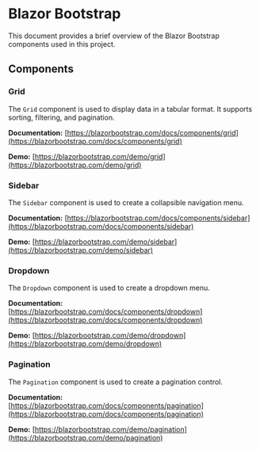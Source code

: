 # Blazor Bootstrap

This document provides a brief overview of the Blazor Bootstrap components used in this project.

## Components

### Grid

The `Grid` component is used to display data in a tabular format. It supports sorting, filtering, and pagination.

**Documentation:** [https://blazorbootstrap.com/docs/components/grid](https://blazorbootstrap.com/docs/components/grid)

**Demo:** [https://blazorbootstrap.com/demo/grid](https://blazorbootstrap.com/demo/grid)

### Sidebar

The `Sidebar` component is used to create a collapsible navigation menu.

**Documentation:** [https://blazorbootstrap.com/docs/components/sidebar](https://blazorbootstrap.com/docs/components/sidebar)

**Demo:** [https://blazorbootstrap.com/demo/sidebar](https://blazorbootstrap.com/demo/sidebar)

### Dropdown

The `Dropdown` component is used to create a dropdown menu.

**Documentation:** [https://blazorbootstrap.com/docs/components/dropdown](https://blazorbootstrap.com/docs/components/dropdown)

**Demo:** [https://blazorbootstrap.com/demo/dropdown](https://blazorbootstrap.com/demo/dropdown)

### Pagination

The `Pagination` component is used to create a pagination control.

**Documentation:** [https://blazorbootstrap.com/docs/components/pagination](https://blazorbootstrap.com/docs/components/pagination)

**Demo:** [https://blazorbootstrap.com/demo/pagination](https://blazorbootstrap.com/demo/pagination)
